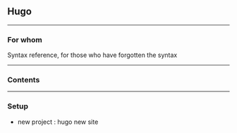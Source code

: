## Hugo

___

### For whom
Syntax reference, for those who have forgotten the syntax
___

### Contents

___

### Setup

- new project :		hugo new site <name of site>





